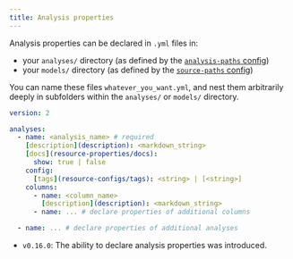 ```yaml
---
title: Analysis properties
---
```


Analysis properties can be declared in `.yml` files in:
- your `analyses/` directory (as defined by the [`analysis-paths` config](analysis-paths))
- your `models/` directory (as defined by the [`source-paths` config](source-paths))

You can name these files `whatever_you_want.yml`, and nest them arbitrarily deeply in subfolders within the `analyses/` or `models/` directory.

<File name='analyses/<filename>.yml'>

```yml
version: 2

analyses:
  - name: <analysis_name> # required
    [description](description): <markdown_string>
    [docs](resource-properties/docs):
      show: true | false
    config:
      [tags](resource-configs/tags): <string> | [<string>]
    columns:
      - name: <column_name>
        [description](description): <markdown_string>
      - name: ... # declare properties of additional columns

  - name: ... # declare properties of additional analyses

```

</File>


<Changelog>

* `v0.16.0`: The ability to declare analysis properties was introduced.

</Changelog>
